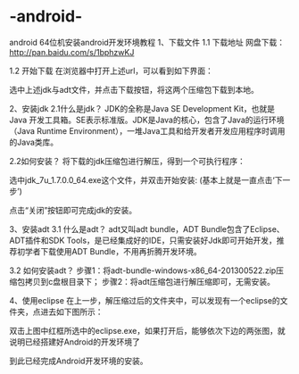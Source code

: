 # -android-
android
64位机安装android开发环境教程
1、下载文件
1.1 下载地址
网盘下载：http://pan.baidu.com/s/1bphzwKJ

1.2 开始下载
在浏览器中打开上述url，可以看到如下界面：

选中上述jdk与adt文件，并点击下载按钮，将这两个压缩包下载到本地。


2、安装jdk
2.1什么是jdk？
JDK的全称是Java SE Development Kit，也就是Java 开发工具箱。SE表示标准版。JDK是Java的核心，包含了Java的运行环境（Java Runtime Environment），一堆Java工具和给开发者开发应用程序时调用的Java类库。

2.2如何安装？
将下载的jdk压缩包进行解压，得到一个可执行程序：


选中jdk_7u_1.7.0.0_64.exe这个文件，并双击开始安装:
(基本上就是一直点击‘下一步’)





点击“关闭”按钮即可完成jdk的安装。

3、安装adt
3.1 什么是adt？
adt又叫adt bundle，ADT Bundle包含了Eclipse、ADT插件和SDK Tools，是已经集成好的IDE，只需安装好Jdk即可开始开发，推荐初学者下载使用ADT Bundle，不用再折腾开发环境。

3.2 如何安装adt？
步骤1：将adt-bundle-windows-x86_64-201300522.zip压缩包拷贝到c盘根目录下；
步骤2：将adt压缩包进行解压缩即可，无需安装。

4、使用eclipse
在上一步，解压缩过后的文件夹中，可以发现有一个eclipse的文件夹，点进去如下图所示：


双击上图中红框所选中的eclipse.exe，如果打开后，能够依次下边的两张图，就说明已经搭建好Android的开发环境了



到此已经完成Android开发环境的安装。

